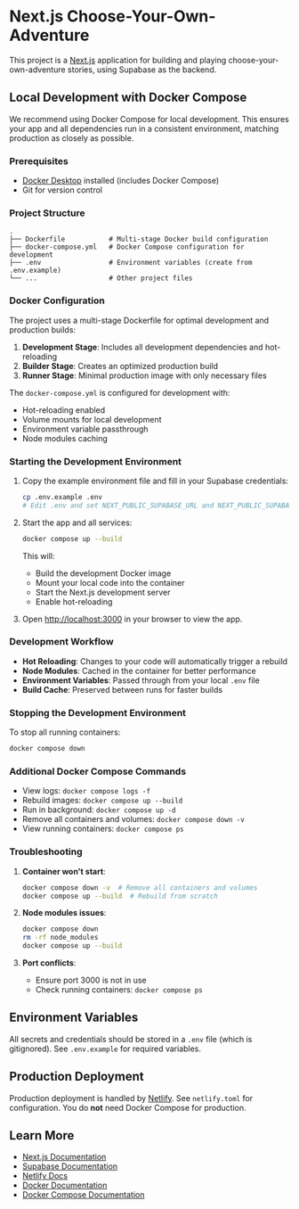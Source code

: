 # Next.js Choose-Your-Own-Adventure

This project is a [Next.js](https://nextjs.org) application for building and playing choose-your-own-adventure stories, using Supabase as the backend.

## Local Development with Docker Compose

We recommend using Docker Compose for local development. This ensures your app and all dependencies run in a consistent environment, matching production as closely as possible.

### Prerequisites
- [Docker Desktop](https://www.docker.com/products/docker-desktop/) installed (includes Docker Compose)
- Git for version control

### Project Structure
```
.
├── Dockerfile           # Multi-stage Docker build configuration
├── docker-compose.yml   # Docker Compose configuration for development
├── .env                 # Environment variables (create from .env.example)
└── ...                  # Other project files
```

### Docker Configuration

The project uses a multi-stage Dockerfile for optimal development and production builds:

1. **Development Stage**: Includes all development dependencies and hot-reloading
2. **Builder Stage**: Creates an optimized production build
3. **Runner Stage**: Minimal production image with only necessary files

The `docker-compose.yml` is configured for development with:
- Hot-reloading enabled
- Volume mounts for local development
- Environment variable passthrough
- Node modules caching

### Starting the Development Environment

1. Copy the example environment file and fill in your Supabase credentials:
   ```bash
   cp .env.example .env
   # Edit .env and set NEXT_PUBLIC_SUPABASE_URL and NEXT_PUBLIC_SUPABASE_ANON_KEY
   ```

2. Start the app and all services:
   ```bash
   docker compose up --build
   ```
   This will:
   - Build the development Docker image
   - Mount your local code into the container
   - Start the Next.js development server
   - Enable hot-reloading

3. Open [http://localhost:3000](http://localhost:3000) in your browser to view the app.

### Development Workflow

- **Hot Reloading**: Changes to your code will automatically trigger a rebuild
- **Node Modules**: Cached in the container for better performance
- **Environment Variables**: Passed through from your local `.env` file
- **Build Cache**: Preserved between runs for faster builds

### Stopping the Development Environment

To stop all running containers:
```bash
docker compose down
```

### Additional Docker Compose Commands
- View logs: `docker compose logs -f`
- Rebuild images: `docker compose up --build`
- Run in background: `docker compose up -d`
- Remove all containers and volumes: `docker compose down -v`
- View running containers: `docker compose ps`

### Troubleshooting

1. **Container won't start**:
   ```bash
   docker compose down -v  # Remove all containers and volumes
   docker compose up --build  # Rebuild from scratch
   ```

2. **Node modules issues**:
   ```bash
   docker compose down
   rm -rf node_modules
   docker compose up --build
   ```

3. **Port conflicts**:
   - Ensure port 3000 is not in use
   - Check running containers: `docker compose ps`

## Environment Variables

All secrets and credentials should be stored in a `.env` file (which is gitignored). See `.env.example` for required variables.

## Production Deployment

Production deployment is handled by [Netlify](https://www.netlify.com/). See `netlify.toml` for configuration. You do **not** need Docker Compose for production.

## Learn More
- [Next.js Documentation](https://nextjs.org/docs)
- [Supabase Documentation](https://supabase.com/docs)
- [Netlify Docs](https://docs.netlify.com/)
- [Docker Documentation](https://docs.docker.com/)
- [Docker Compose Documentation](https://docs.docker.com/compose/)
